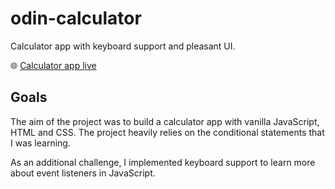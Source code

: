 # odin-calculator
Calculator app with keyboard support and pleasant UI.


🌐 [Calculator app live](https://mateuszkuruc.github.io/odin-calculator/)
<h2>Goals</h2>
<p>The aim of the project was to build a calculator app with vanilla JavaScript, HTML and CSS. The project heavily relies on the conditional statements that I was learning.</p>
<p>As an additional challenge, I implemented keyboard support to learn more about event listeners in JavaScript.</p>
